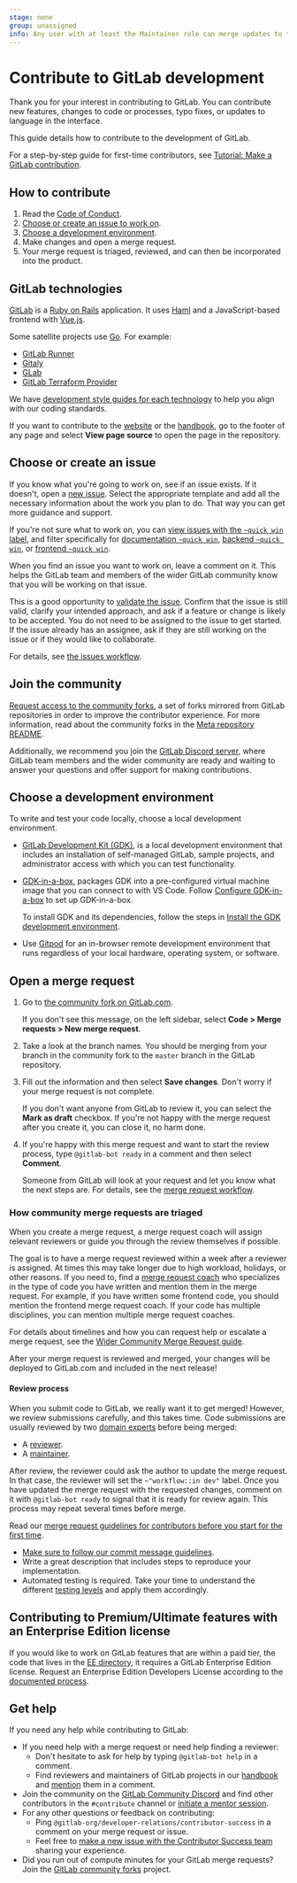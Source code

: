```yaml
---
stage: none
group: unassigned
info: Any user with at least the Maintainer role can merge updates to this content. For details, see https://docs.gitlab.com/ee/development/development_processes.html#development-guidelines-review.
---
```


# Contribute to GitLab development

Thank you for your interest in contributing to GitLab.
You can contribute new features, changes to code or processes, typo fixes,
or updates to language in the interface.

This guide details how to contribute to the development of GitLab.

For a step-by-step guide for first-time contributors, see [Tutorial: Make a GitLab contribution](first_contribution/index.md).

## How to contribute

1. Read the [Code of Conduct](https://about.gitlab.com/community/contribute/code-of-conduct/).
1. [Choose or create an issue to work on](#choose-or-create-an-issue).
1. [Choose a development environment](#choose-a-development-environment).
1. Make changes and open a merge request.
1. Your merge request is triaged, reviewed, and can then be incorporated into the product.

## GitLab technologies

[GitLab](https://gitlab.com/gitlab-org/gitlab) is a [Ruby on Rails](https://rubyonrails.org/) application.
It uses [Haml](https://haml.info/) and a JavaScript-based frontend with [Vue.js](https://vuejs.org/).

Some satellite projects use [Go](https://go.dev/).
For example:

- [GitLab Runner](https://gitlab.com/gitlab-org/gitlab-runner)
- [Gitaly](https://gitlab.com/gitlab-org/gitaly)
- [GLab](https://gitlab.com/gitlab-org/cli)
- [GitLab Terraform Provider](https://gitlab.com/gitlab-org/terraform-provider-gitlab)

We have [development style guides for each technology](style_guides.md) to help you align with our coding standards.

If you want to contribute to the [website](https://about.gitlab.com/) or the [handbook](https://handbook.gitlab.com/handbook/),
go to the footer of any page and select **View page source** to open the page in the repository.

## Choose or create an issue

If you know what you're going to work on, see if an issue exists.
If it doesn't, open a [new issue](https://gitlab.com/gitlab-org/gitlab/-/issues/new).
Select the appropriate template and add all the necessary information about the work you plan to do.
That way you can get more guidance and support.

If you're not sure what to work on, you can
[view issues with the `~quick win` label](https://gitlab.com/groups/gitlab-org/-/issues/?sort=created_asc&state=opened&label_name%5B%5D=quick%20win&first_page_size=100),
and filter specifically for [documentation `~quick win`](https://gitlab.com/groups/gitlab-org/-/issues/?sort=created_asc&state=opened&label_name%5B%5D=quick%20win&label_name%5B%5D=documentation&first_page_size=100),
[backend `~quick win`](https://gitlab.com/groups/gitlab-org/-/issues/?sort=created_asc&state=opened&label_name%5B%5D=quick%20win&label_name%5B%5D=backend&first_page_size=100),
or [frontend `~quick win`](https://gitlab.com/groups/gitlab-org/-/issues/?sort=created_asc&state=opened&label_name%5B%5D=quick%20win&label_name%5B%5D=frontend&first_page_size=100).

When you find an issue you want to work on, leave a comment on it.
This helps the GitLab team and members of the wider GitLab community know that you will be working on that issue.

This is a good opportunity to [validate the issue](issue_workflow.md#clarifyingvalidating-an-issue).
Confirm that the issue is still valid, clarify your intended approach, and ask if a feature or change is likely to be accepted.
You do not need to be assigned to the issue to get started.
If the issue already has an assignee, ask if they are still working on the issue or if they would like to collaborate.

For details, see [the issues workflow](issue_workflow.md).

## Join the community

[Request access to the community forks](https://gitlab.com/groups/gitlab-community/community-members/-/group_members/request_access),
a set of forks mirrored from GitLab repositories in order to improve the contributor experience.
For more information, read about the community forks in the [Meta repository README](https://gitlab.com/gitlab-community/meta#why).

Additionally, we recommend you join the [GitLab Discord server](https://discord.com/invite/gitlab),
where GitLab team members and the wider community are ready and waiting to answer your questions
and offer support for making contributions.

## Choose a development environment

To write and test your code locally, choose a local development environment.

- [GitLab Development Kit (GDK)](https://gitlab.com/gitlab-org/gitlab-development-kit), is a local
development environment that includes an installation of self-managed GitLab, sample projects,
and administrator access with which you can test functionality.

- [GDK-in-a-box](first_contribution/configure-dev-env-gdk-in-a-box.md),
packages GDK into a pre-configured virtual machine image that you can connect to with VS Code.
Follow [Configure GDK-in-a-box](first_contribution/configure-dev-env-gdk-in-a-box.md) to set up GDK-in-a-box.

  To install GDK and its dependencies, follow the steps in [Install the GDK development environment](first_contribution/configure-dev-env-gdk.md).

- Use [Gitpod](first_contribution/configure-dev-env-gitpod.md) for an in-browser remote development
  environment that runs regardless of your local hardware, operating system, or software.

## Open a merge request

1. Go to [the community fork on GitLab.com](https://gitlab.com/gitlab-community/gitlab).

   If you don't see this message, on the left sidebar, select **Code > Merge requests > New merge request**.

1. Take a look at the branch names. You should be merging from your branch
   in the community fork to the `master` branch in the GitLab repository.

1. Fill out the information and then select **Save changes**.
   Don't worry if your merge request is not complete.

   If you don't want anyone from GitLab to review it, you can select the **Mark as draft** checkbox.
   If you're not happy with the merge request after you create it, you can close it, no harm done.

1. If you're happy with this merge request and want to start the review process, type
   `@gitlab-bot ready` in a comment and then select **Comment**.

   Someone from GitLab will look at your request and let you know what the next steps are.
   For details, see the [merge request workflow](merge_request_workflow.md).

### How community merge requests are triaged

When you create a merge request, a merge request coach will assign relevant reviewers or
guide you through the review themselves if possible.

The goal is to have a merge request reviewed within a week after a reviewer is assigned.
At times this may take longer due to high workload, holidays, or other reasons.
If you need to, find a
[merge request coach](https://handbook.gitlab.com/handbook/marketing/developer-relations/contributor-success/merge-request-coach-lifecycle/#current-merge-request-coaches)
who specializes in the type of code you have written and mention them in the merge request.
For example, if you have written some frontend code, you should mention the frontend merge request coach.
If your code has multiple disciplines, you can mention multiple merge request coaches.

For details about timelines and how you can request help or escalate a merge request,
see the [Wider Community Merge Request guide](https://handbook.gitlab.com/handbook/engineering/infrastructure/engineering-productivity/merge-request-triage/).

After your merge request is reviewed and merged, your changes will be deployed to GitLab.com and included in the next release!

#### Review process

When you submit code to GitLab, we really want it to get merged!
However, we review submissions carefully, and this takes time.
Code submissions are usually reviewed by two
[domain experts](../code_review.md#domain-experts) before being merged:

- A [reviewer](../code_review.md#the-responsibility-of-the-reviewer).
- A [maintainer](../code_review.md#the-responsibility-of-the-maintainer).

After review, the reviewer could ask the author to update the merge request.
In that case, the reviewer will set the `~"workflow::in dev"` label.
Once you have updated the merge request with the requested changes, comment on it with `@gitlab-bot ready` to signal that it is ready for review again.
This process may repeat several times before merge.

Read our [merge request guidelines for contributors before you start for the first time](merge_request_workflow.md#merge-request-guidelines-for-contributors).

- [Make sure to follow our commit message guidelines](merge_request_workflow.md#commit-messages-guidelines).
- Write a great description that includes steps to reproduce your implementation.
- Automated testing is required. Take your time to understand the different
  [testing levels](../testing_guide/testing_levels.md#how-to-test-at-the-correct-level) and apply them accordingly.

## Contributing to Premium/Ultimate features with an Enterprise Edition license

If you would like to work on GitLab features that are within a paid tier, the code that lives in the
[EE directory](https://gitlab.com/gitlab-org/gitlab/-/tree/master/ee), it requires a GitLab Enterprise Edition license.
Request an Enterprise Edition Developers License according to the [documented process](https://handbook.gitlab.com/handbook/marketing/developer-relations/contributor-success/community-contributors-workflows/#contributing-to-the-gitlab-enterprise-edition-ee).

## Get help

If you need any help while contributing to GitLab:

- If you need help with a merge request or need help finding a reviewer:
  - Don't hesitate to ask for help by typing `@gitlab-bot help` in a comment.
  - Find reviewers and maintainers of GitLab projects in our
    [handbook](https://handbook.gitlab.com/handbook/engineering/projects/) and
    [mention](../../user/group/subgroups/index.md#mention-subgroups) them in a comment.
- Join the community on the [GitLab Community Discord](https://discord.com/invite/gitlab) and find other
  contributors in the `#contribute` channel or [initiate a mentor session](https://about.gitlab.com/community/contribute/mentor-sessions/).
- For any other questions or feedback on contributing:
  - Ping `@gitlab-org/developer-relations/contributor-success` in a comment on your merge request or issue.
  - Feel free to [make a new issue with the Contributor Success team](https://gitlab.com/gitlab-org/community-relations/contributor-success/team-task/-/issues/) sharing your experience.
- Did you run out of compute minutes for your GitLab merge requests? Join the [GitLab community forks](https://gitlab.com/gitlab-community/meta) project.
